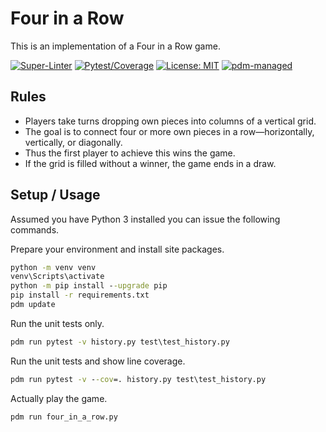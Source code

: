 # Four in a Row

This is an implementation of a Four in a Row game.

[![Super-Linter](https://github.com/LeonHosch/FourInARow/actions/workflows/super-linter.yml/badge.svg)](https://github.com/LeonHosch/FourInARow/actions/workflows/super-linter.yml)
[![Pytest/Coverage](https://github.com/LeonHosch/FourInARow/actions/workflows/test-and-coverage.yml/badge.svg)](https://github.com/LeonHosch/FourInARow/actions/workflows/test-and-coverage.yml)
[![License: MIT](https://img.shields.io/badge/License-MIT-blue.svg)](https://opensource.org/licenses/MIT)
[![pdm-managed](https://img.shields.io/endpoint?url=https%3A%2F%2Fcdn.jsdelivr.net%2Fgh%2Fpdm-project%2F.github%2Fbadge.json)](https://pdm-project.org)

## Rules

- Players take turns dropping own pieces into columns of a vertical grid.
- The goal is to connect four or more own pieces in a row—horizontally, vertically, or diagonally.
- Thus the first player to achieve this wins the game.
- If the grid is filled without a winner, the game ends in a draw.

## Setup / Usage

Assumed you have Python 3 installed you can issue the following commands.

Prepare your environment and install site packages.

```bat
python -m venv venv
venv\Scripts\activate
python -m pip install --upgrade pip
pip install -r requirements.txt
pdm update
```

Run the unit tests only.

```bat
pdm run pytest -v history.py test\test_history.py
```

Run the unit tests and show line coverage.

```bat
pdm run pytest -v --cov=. history.py test\test_history.py
```

Actually play the game.

```bat
pdm run four_in_a_row.py
```
